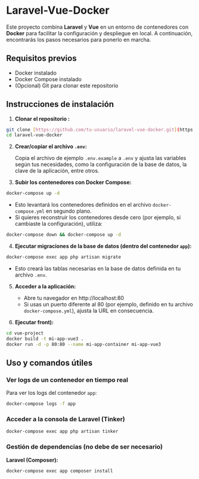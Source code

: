# Laravel-Vue-Docker

Este proyecto combina **Laravel** y **Vue** en un entorno de contenedores con **Docker** para facilitar la configuración y despliegue en local. A continuación, encontrarás los pasos necesarios para ponerlo en marcha.

## Requisitos previos

* Docker instalado
* Docker Compose instalado
* (Opcional) Git para clonar este repositorio

## Instrucciones de instalación

1. **Clonar el repositorio :**

```bash
git clone [https://github.com/tu-usuario/laravel-vue-docker.git](https://github.com/jetezz/Laravel-vue-docker.git)
cd laravel-vue-docker
```

2. **Crear/copiar el archivo `.env`:**
   
   Copia el archivo de ejemplo `.env.example` a `.env` y ajusta las variables según tus necesidades, como la configuración de la base de datos, la clave de la aplicación, entre otros.

3. **Subir los contenedores con Docker Compose:**

```bash
docker-compose up -d
```

* Esto levantará los contenedores definidos en el archivo `docker-compose.yml` en segundo plano.
* Si quieres reconstruir los contenedores desde cero (por ejemplo, si cambiaste la configuración), utiliza:

```bash
docker-compose down && docker-compose up -d
```

4. **Ejecutar migraciones de la base de datos (dentro del contenedor `app`):**

```bash
docker-compose exec app php artisan migrate
```

* Esto creará las tablas necesarias en la base de datos definida en tu archivo `.env`.

5. **Acceder a la aplicación:**
   * Abre tu navegador en http://localhost:80
   * Si usas un puerto diferente al 80 (por ejemplo, definido en tu archivo `docker-compose.yml`), ajusta la URL en consecuencia.

5. **Ejecutar front):**

```bash
cd vue-project
docker build -t mi-app-vue3 .
docker run -d -p 80:80 --name mi-app-container mi-app-vue3
```

## Uso y comandos útiles

### Ver logs de un contenedor en tiempo real

Para ver los logs del contenedor `app`:

```bash
docker-compose logs -f app
```

### Acceder a la consola de Laravel (Tinker)

```bash
docker-compose exec app php artisan tinker
```

### Gestión de dependencias (no debe de ser necesario)

**Laravel (Composer):**
```bash
docker-compose exec app composer install
```

